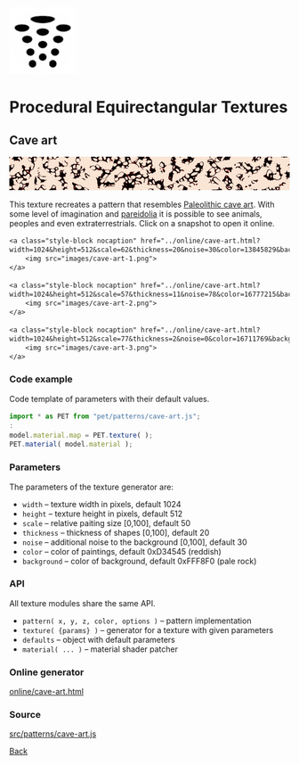 <img class="logo" src="../assets/logo/logo.png">


# Procedural Equirectangular Textures


## Cave art
<img src="images/cave-art.jpg">

This texture recreates a pattern that resembles
[Paleolithic cave art](https://en.wikipedia.org/wiki/Cave_painting).
With some level of imagination and [pareidolia](https://en.wikipedia.org/wiki/Pareidolia)
it is possible to see animals, peoples and even extraterrestrials. 
Click on a snapshot to open it online.

<p class="gallery">

	<a class="style-block nocaption" href="../online/cave-art.html?width=1024&height=512&scale=62&thickness=20&noise=30&color=13845829&background=16775408">
		<img src="images/cave-art-1.png">
	</a>

	<a class="style-block nocaption" href="../online/cave-art.html?width=1024&height=512&scale=57&thickness=11&noise=78&color=16777215&background=196776">
		<img src="images/cave-art-2.png">
	</a>

	<a class="style-block nocaption" href="../online/cave-art.html?width=1024&height=512&scale=77&thickness=2&noise=0&color=16711769&background=16777215">
		<img src="images/cave-art-3.png">
	</a>

</p>


### Code example

Code template of parameters with their default values.

```js
import * as PET from "pet/patterns/cave-art.js";
:
model.material.map = PET.texture( );
PET.material( model.material );
```


### Parameters

The parameters of the texture generator are:

* `width` &ndash; texture width in pixels, default 1024
* `height` &ndash; texture height in pixels, default 512
* `scale` &ndash; relative paiting size [0,100], default 50
* `thickness` &ndash; thickness of shapes [0,100], default 20
* `noise` &ndash; additional noise to the background [0,100], default 30
* `color` &ndash; color of paintings, default 0xD34545 (reddish)
* `background` &ndash; color of background, default 0xFFF8F0 (pale rock)



### API

All texture modules share the same API.

* `pattern( x, y, z, color, options )` &ndash; pattern implementation
* `texture( {params} )` &ndash; generator for a texture with given parameters
* `defaults` &ndash; object with default parameters
* `material( ... )` &ndash; material shader patcher


### Online generator

[online/cave-art.html](../online/cave-art.html)


### Source

[src/patterns/cave-art.js](https://github.com/boytchev/texture-generator/blob/main/src/patterns/cave-art.js)


		
<div class="footnote">
	<a href="#" onclick="window.history.back(); return false;">Back</a>
</div>